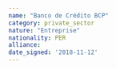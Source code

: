 ```yaml
---
name: "Banco de Crédito BCP"
category: private_sector
nature: "Entreprise"
nationality: PER
alliance: 
date_signed: '2018-11-12'
---
```

    